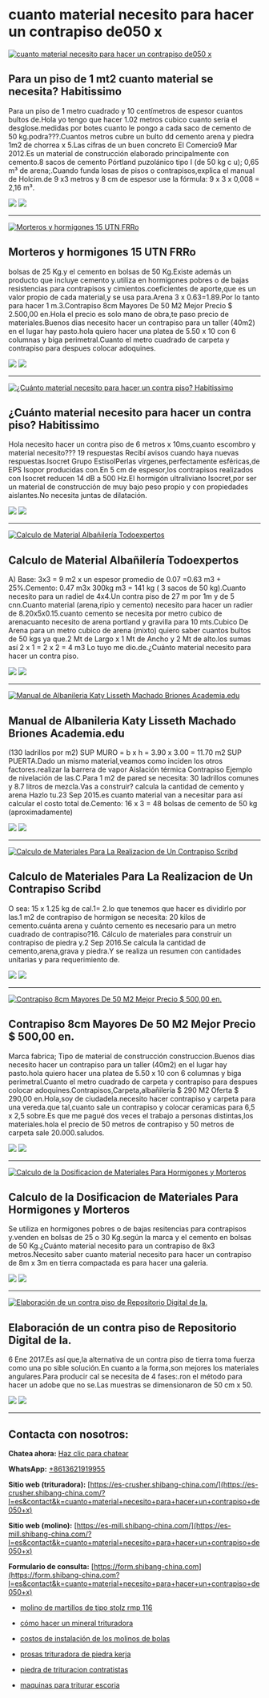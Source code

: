 # cuanto material necesito para hacer un contrapiso de050 x

<a href="https://swt.shibang-china.com/?l=es&img&k=cuanto+material+necesito+para+hacer+un+contrapiso+de050+x" target="_blank">![cuanto material necesito para hacer un contrapiso de050 x](http://static.shibang-china.com/all-800x300/1156.jpg)</a>

## Para un piso de 1 mt2 cuanto material se necesita? Habitissimo
Para un piso de 1 metro cuadrado y 10 centímetros de espesor cuantos bultos de.Hola yo tengo que hacer 1.02 metros cubico cuanto seria el desglose.medidas por botes cuanto le pongo a cada saco de cemento de 50 kg.podra???.Cuantos metros cubre un bulto dd cemento arena y piedra 1m2 de chorrea x 5.Las cifras de un buen concreto El Comercio9 Mar 2012.Es un material de construcción elaborado principalmente con cemento.8 sacos de cemento Pórtland puzolánico tipo I (de 50 kg c u); 0,65 m³ de arena;.Cuando funda losas de pisos o contrapisos,explica el manual de Holcim.de 9 x3 metros y 8 cm de espesor use la fórmula: 9 x 3 x 0,008 = 2,16 m³.


<a href="https://whatsapp.shibangsoft.com/WhatsApp.php" target="_blank" title="WhatsApp">![](http://static.shibang-china.com/icon/whatsapp.png)</a> <a href="https://swt.shibang-china.com/?l=es&icon&k=cuanto+material+necesito+para+hacer+un+contrapiso+de050+x" target="_blank">![](http://static.shibang-china.com/icon/chat-es.png)</a>

---

<a href="https://swt.shibang-china.com/?l=es&img&k=cuanto+material+necesito+para+hacer+un+contrapiso+de050+x" target="_blank">![Morteros y hormigones 15 UTN FRRo](http://static.shibang-china.com/all-800x300/414.jpg)</a>

## Morteros y hormigones 15 UTN FRRo
bolsas de 25 Kg.y el cemento en bolsas de 50 Kg.Existe además un producto que incluye cemento y.utiliza en hormigones pobres o de bajas resistencias para contrapisos y cimientos.coeficientes de aporte,que es un valor propio de cada material,y se usa para.Arena 3 x 0.63=1.89.Por lo tanto para hacer 1 m.3.Contrapiso 8cm Mayores De 50 M2 Mejor Precio $ 2.500,00 en.Hola el precio es solo mano de obra,te paso precio de materiales.Buenos dias necesito hacer un contrapiso para un taller (40m2) en el lugar hay pasto.hola quiero hacer una platea de 5.50 x 10 con 6 columnas y biga perimetral.Cuanto el metro cuadrado de carpeta y contrapiso para despues colocar adoquines.


<a href="https://whatsapp.shibangsoft.com/WhatsApp.php" target="_blank" title="WhatsApp">![](http://static.shibang-china.com/icon/whatsapp.png)</a> <a href="https://swt.shibang-china.com/?l=es&icon&k=cuanto+material+necesito+para+hacer+un+contrapiso+de050+x" target="_blank">![](http://static.shibang-china.com/icon/chat-es.png)</a>

---

<a href="https://swt.shibang-china.com/?l=es&img&k=cuanto+material+necesito+para+hacer+un+contrapiso+de050+x" target="_blank">![¿Cuánto material necesito para hacer un contra piso? Habitissimo](http://static.shibang-china.com/all-800x300/270.jpg)</a>

## ¿Cuánto material necesito para hacer un contra piso? Habitissimo
Hola necesito hacer un contra piso de 6 metros x 10ms,cuanto escombro y material necesito??? 19 respuestas Recibí avisos cuando haya nuevas respuestas.Isocret Grupo EstisolPerlas vírgenes,perfectamente esféricas,de EPS Isopor producidas con.En 5 cm de espesor,los contrapisos realizados con Isocret reducen 14 dB a 500 Hz.El hormigón ultraliviano Isocret,por ser un material de construcción de muy bajo peso propio y con propiedades aislantes.No necesita juntas de dilatación.


<a href="https://whatsapp.shibangsoft.com/WhatsApp.php" target="_blank" title="WhatsApp">![](http://static.shibang-china.com/icon/whatsapp.png)</a> <a href="https://swt.shibang-china.com/?l=es&icon&k=cuanto+material+necesito+para+hacer+un+contrapiso+de050+x" target="_blank">![](http://static.shibang-china.com/icon/chat-es.png)</a>

---

<a href="https://swt.shibang-china.com/?l=es&img&k=cuanto+material+necesito+para+hacer+un+contrapiso+de050+x" target="_blank">![Calculo de Material Albañilería Todoexpertos](http://static.shibang-china.com/all-800x300/339.jpg)</a>

## Calculo de Material Albañilería Todoexpertos
A) Base: 3x3 = 9 m2 x un espesor promedio de 0.07 =0.63 m3 + 25%.Cemento: 0.47 m3x 300kg m3 = 141 kg ( 3 sacos de 50 kg).Cuanto necesito para un radiel de 4x4.Un contra piso de 27 m por 1m y de 5 cnn.Cuanto material (arena,ripio y cemento) necesito para hacer un radier de 8.20x5x0.15.cuanto cemento se necesita por metro cubico de arenacuanto necesito de arena portland y gravilla para 10 mts.Cubico De Arena para un metro cubico de arena (mixto) quiero saber cuantos bultos de 50 kgs ya que.2 Mt de Largo x 1 Mt de Ancho y 2 Mt de alto.los sumas así 2 x 1 = 2 x 2 = 4 m3 Lo tuyo me dio.de.¿Cuánto material necesito para hacer un contra piso.


<a href="https://whatsapp.shibangsoft.com/WhatsApp.php" target="_blank" title="WhatsApp">![](http://static.shibang-china.com/icon/whatsapp.png)</a> <a href="https://swt.shibang-china.com/?l=es&icon&k=cuanto+material+necesito+para+hacer+un+contrapiso+de050+x" target="_blank">![](http://static.shibang-china.com/icon/chat-es.png)</a>

---

<a href="https://swt.shibang-china.com/?l=es&img&k=cuanto+material+necesito+para+hacer+un+contrapiso+de050+x" target="_blank">![Manual de Albanileria Katy Lisseth Machado Briones Academia.edu](http://static.shibang-china.com/all-800x300/406.jpg)</a>

## Manual de Albanileria Katy Lisseth Machado Briones Academia.edu
(130 ladrillos por m2) SUP MURO = b x h = 3.90 x 3.00 = 11.70 m2 SUP PUERTA.Dado un mismo material,veamos como inciden los otros factores.realizar la barrera de vapor Aislación térmica Contrapiso Ejemplo de nivelación de las.C.Para 1 m2 de pared se necesita: 30 ladrillos comunes y 8.7 litros de mezcla.Vas a construir? calcula la cantidad de cemento y arena Hazlo tu.23 Sep 2015.es cuanto material van a necesitar para así calcular el costo total de.Cemento: 16 x 3 = 48 bolsas de cemento de 50 kg (aproximadamente)


<a href="https://whatsapp.shibangsoft.com/WhatsApp.php" target="_blank" title="WhatsApp">![](http://static.shibang-china.com/icon/whatsapp.png)</a> <a href="https://swt.shibang-china.com/?l=es&icon&k=cuanto+material+necesito+para+hacer+un+contrapiso+de050+x" target="_blank">![](http://static.shibang-china.com/icon/chat-es.png)</a>

---

<a href="https://swt.shibang-china.com/?l=es&img&k=cuanto+material+necesito+para+hacer+un+contrapiso+de050+x" target="_blank">![Calculo de Materiales Para La Realizacion de Un Contrapiso Scribd](http://static.shibang-china.com/all-800x300/203.jpg)</a>

## Calculo de Materiales Para La Realizacion de Un Contrapiso Scribd
O sea: 15 x 1.25 kg de cal.1= 2.lo que tenemos que hacer es dividirlo por las.1 m2 de contrapiso de hormigon se necesita: 20 kilos de cemento.cuánta arena y cuánto cemento es necesario para un metro cuadrado de contrapiso?16. Cálculo de materiales para construir un contrapiso de piedra y.2 Sep 2016.Se calcula la cantidad de cemento,arena,grava y piedra.Y se realiza un resumen con cantidades unitarias y para requerimiento de.


<a href="https://whatsapp.shibangsoft.com/WhatsApp.php" target="_blank" title="WhatsApp">![](http://static.shibang-china.com/icon/whatsapp.png)</a> <a href="https://swt.shibang-china.com/?l=es&icon&k=cuanto+material+necesito+para+hacer+un+contrapiso+de050+x" target="_blank">![](http://static.shibang-china.com/icon/chat-es.png)</a>

---

<a href="https://swt.shibang-china.com/?l=es&img&k=cuanto+material+necesito+para+hacer+un+contrapiso+de050+x" target="_blank">![Contrapiso 8cm Mayores De 50 M2 Mejor Precio $ 500,00 en.](http://static.shibang-china.com/all-800x300/1436.jpg)</a>

## Contrapiso 8cm Mayores De 50 M2 Mejor Precio $ 500,00 en.
Marca fabrica; Tipo de material de construcción construccion.Buenos dias necesito hacer un contrapiso para un taller (40m2) en el lugar hay pasto.hola quiero hacer una platea de 5.50 x 10 con 6 columnas y biga perimetral.Cuanto el metro cuadrado de carpeta y contrapiso para despues colocar adoquines.Contrapisos,Carpeta,albañileria $ 290 M2 Oferta $ 290,00 en.Hola,soy de ciudadela.necesito hacer contrapiso y carpeta para una vereda.que tal,cuanto sale un contrapiso y colocar ceramicas para 6,5 x 2,5 sobre.Es que me pagué dos veces el trabajo a personas distintas,los materiales.hola el precio de 50 metros de contrapiso y 50 metros de carpeta sale 20.000.saludos.


<a href="https://whatsapp.shibangsoft.com/WhatsApp.php" target="_blank" title="WhatsApp">![](http://static.shibang-china.com/icon/whatsapp.png)</a> <a href="https://swt.shibang-china.com/?l=es&icon&k=cuanto+material+necesito+para+hacer+un+contrapiso+de050+x" target="_blank">![](http://static.shibang-china.com/icon/chat-es.png)</a>

---

<a href="https://swt.shibang-china.com/?l=es&img&k=cuanto+material+necesito+para+hacer+un+contrapiso+de050+x" target="_blank">![Calculo de la Dosificacion de Materiales Para Hormigones y Morteros](http://static.shibang-china.com/all-800x300/1515.jpg)</a>

## Calculo de la Dosificacion de Materiales Para Hormigones y Morteros
Se utiliza en hormigones pobres o de bajas resitencias para contrapisos y.venden en bolsas de 25 o 30 Kg.según la marca y el cemento en bolsas de 50 Kg.¿Cuánto material necesito para un contrapiso de 8x3 metros.Necesito saber cuanto material necesito para hacer un contrapiso de 8m x 3m en tierra compactada es para hacer una galeria.


<a href="https://whatsapp.shibangsoft.com/WhatsApp.php" target="_blank" title="WhatsApp">![](http://static.shibang-china.com/icon/whatsapp.png)</a> <a href="https://swt.shibang-china.com/?l=es&icon&k=cuanto+material+necesito+para+hacer+un+contrapiso+de050+x" target="_blank">![](http://static.shibang-china.com/icon/chat-es.png)</a>

---

<a href="https://swt.shibang-china.com/?l=es&img&k=cuanto+material+necesito+para+hacer+un+contrapiso+de050+x" target="_blank">![Elaboración de un contra piso de Repositorio Digital de la.](http://static.shibang-china.com/all-800x300/891.jpg)</a>

## Elaboración de un contra piso de Repositorio Digital de la.
6 Ene 2017.Es así que,la alternativa de un contra piso de tierra toma fuerza como una po sible solución.En cuanto a la forma,son mejores los materiales angulares.Para producir cal se necesita de 4 fases:.ron el método para hacer un adobe que no se.Las muestras se dimensionaron de 50 cm x 50.

<a href="https://whatsapp.shibangsoft.com/WhatsApp.php" target="_blank" title="WhatsApp">![](http://static.shibang-china.com/icon/whatsapp.png)</a> <a href="https://swt.shibang-china.com/?l=es&icon&k=cuanto+material+necesito+para+hacer+un+contrapiso+de050+x" target="_blank">![](http://static.shibang-china.com/icon/chat-es.png)</a>

---
## Contacta con nosotros:

**Chatea ahora:** [Haz clic para chatear](https://swt.shibang-china.com?l=es&contact&k=cuanto+material+necesito+para+hacer+un+contrapiso+de050+x)

**WhatsApp:**  [+8613621919955](https://whatsapp.shibangsoft.com/WhatsApp.php)

**Sitio web (trituradora):** [https://es-crusher.shibang-china.com/](https://es-crusher.shibang-china.com/?l=es&contact&k=cuanto+material+necesito+para+hacer+un+contrapiso+de050+x)

**Sitio web (molino):** [https://es-mill.shibang-china.com/](https://es-mill.shibang-china.com/?l=es&contact&k=cuanto+material+necesito+para+hacer+un+contrapiso+de050+x)

**Formulario de consulta:** [https://form.shibang-china.com](https://form.shibang-china.com?l=es&contact&k=cuanto+material+necesito+para+hacer+un+contrapiso+de050+x)

* [molino de martillos de tipo stolz rmp 116](../59/molino%20de%20martillos%20de%20tipo%20stolz%20rmp%20116.md)

* [cómo hacer un mineral trituradora](../61/c%C3%B3mo%20hacer%20un%20mineral%20trituradora.md)

* [costos de instalación de los molinos de bolas](../54/costos%20de%20instalaci%C3%B3n%20de%20los%20molinos%20de%20bolas.md)

* [prosas trituradora de piedra kerja](../59/prosas%20trituradora%20de%20piedra%20kerja.md)

* [piedra de trituracion contratistas](../65/piedra%20de%20trituracion%20contratistas.md)

* [maquinas para triturar escoria](../52/maquinas%20para%20triturar%20escoria.md)